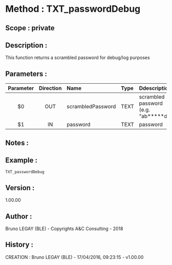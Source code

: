 ﻿# **Method :** TXT_passwordDebug## **Scope :** private## **Description :** This function returns a scrambled password for debug/log purposes## **Parameters :** | Parameter | Direction | Name | Type | Ddescription | |:----:|:----:|:----|:----|:----| | $0 | OUT | scrambledPassword | TEXT | scrambled password (e.g. "ab*****de" | | $1 | IN | password | TEXT | password | ## **Notes :** ## **Example :** ```TXT_passwordDebug```## **Version :** 1.00.00## **Author :** Bruno LEGAY (BLE) - Copyrights A&C Consulting - 2018## **History :**  CREATION : Bruno LEGAY (BLE) - 17/04/2016, 09:23:15 - v1.00.00